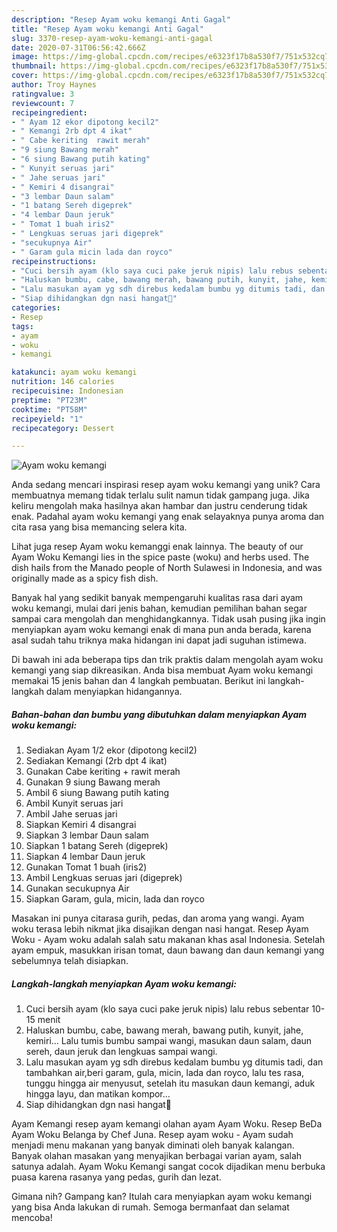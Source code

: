 ```yaml
---
description: "Resep Ayam woku kemangi Anti Gagal"
title: "Resep Ayam woku kemangi Anti Gagal"
slug: 3370-resep-ayam-woku-kemangi-anti-gagal
date: 2020-07-31T06:56:42.666Z
image: https://img-global.cpcdn.com/recipes/e6323f17b8a530f7/751x532cq70/ayam-woku-kemangi-foto-resep-utama.jpg
thumbnail: https://img-global.cpcdn.com/recipes/e6323f17b8a530f7/751x532cq70/ayam-woku-kemangi-foto-resep-utama.jpg
cover: https://img-global.cpcdn.com/recipes/e6323f17b8a530f7/751x532cq70/ayam-woku-kemangi-foto-resep-utama.jpg
author: Troy Haynes
ratingvalue: 3
reviewcount: 7
recipeingredient:
- " Ayam 12 ekor dipotong kecil2"
- " Kemangi 2rb dpt 4 ikat"
- " Cabe keriting  rawit merah"
- "9 siung Bawang merah"
- "6 siung Bawang putih kating"
- " Kunyit seruas jari"
- " Jahe seruas jari"
- " Kemiri 4 disangrai"
- "3 lembar Daun salam"
- "1 batang Sereh digeprek"
- "4 lembar Daun jeruk"
- " Tomat 1 buah iris2"
- " Lengkuas seruas jari digeprek"
- "secukupnya Air"
- " Garam gula micin lada dan royco"
recipeinstructions:
- "Cuci bersih ayam (klo saya cuci pake jeruk nipis) lalu rebus sebentar 10-15 menit"
- "Haluskan bumbu, cabe, bawang merah, bawang putih, kunyit, jahe, kemiri... Lalu tumis bumbu sampai wangi, masukan daun salam, daun sereh, daun jeruk dan lengkuas sampai wangi."
- "Lalu masukan ayam yg sdh direbus kedalam bumbu yg ditumis tadi, dan tambahkan air,beri garam, gula, micin, lada dan royco, lalu tes rasa, tunggu hingga air menyusut, setelah itu masukan daun kemangi, aduk hingga layu, dan matikan kompor..."
- "Siap dihidangkan dgn nasi hangat🤗"
categories:
- Resep
tags:
- ayam
- woku
- kemangi

katakunci: ayam woku kemangi 
nutrition: 146 calories
recipecuisine: Indonesian
preptime: "PT23M"
cooktime: "PT58M"
recipeyield: "1"
recipecategory: Dessert

---
```



![Ayam woku kemangi](https://img-global.cpcdn.com/recipes/e6323f17b8a530f7/751x532cq70/ayam-woku-kemangi-foto-resep-utama.jpg)

Anda sedang mencari inspirasi resep ayam woku kemangi yang unik? Cara membuatnya memang tidak terlalu sulit namun tidak gampang juga. Jika keliru mengolah maka hasilnya akan hambar dan justru cenderung tidak enak. Padahal ayam woku kemangi yang enak selayaknya punya aroma dan cita rasa yang bisa memancing selera kita.

Lihat juga resep Ayam woku kemanggi enak lainnya. The beauty of our Ayam Woku Kemangi lies in the spice paste (woku) and herbs used. The dish hails from the Manado people of North Sulawesi in Indonesia, and was originally made as a spicy fish dish.

Banyak hal yang sedikit banyak mempengaruhi kualitas rasa dari ayam woku kemangi, mulai dari jenis bahan, kemudian pemilihan bahan segar sampai cara mengolah dan menghidangkannya. Tidak usah pusing jika ingin menyiapkan ayam woku kemangi enak di mana pun anda berada, karena asal sudah tahu triknya maka hidangan ini dapat jadi suguhan istimewa.


Di bawah ini ada beberapa tips dan trik praktis dalam mengolah ayam woku kemangi yang siap dikreasikan. Anda bisa membuat Ayam woku kemangi memakai 15 jenis bahan dan 4 langkah pembuatan. Berikut ini langkah-langkah dalam menyiapkan hidangannya.

<!--inarticleads1-->

##### Bahan-bahan dan bumbu yang dibutuhkan dalam menyiapkan Ayam woku kemangi:

1. Sediakan  Ayam 1/2 ekor (dipotong kecil2)
1. Sediakan  Kemangi (2rb dpt 4 ikat)
1. Gunakan  Cabe keriting + rawit merah
1. Gunakan 9 siung Bawang merah
1. Ambil 6 siung Bawang putih kating
1. Ambil  Kunyit seruas jari
1. Ambil  Jahe seruas jari
1. Siapkan  Kemiri 4 disangrai
1. Siapkan 3 lembar Daun salam
1. Siapkan 1 batang Sereh (digeprek)
1. Siapkan 4 lembar Daun jeruk
1. Gunakan  Tomat 1 buah (iris2)
1. Ambil  Lengkuas seruas jari (digeprek)
1. Gunakan secukupnya Air
1. Siapkan  Garam, gula, micin, lada dan royco


Masakan ini punya citarasa gurih, pedas, dan aroma yang wangi. Ayam woku terasa lebih nikmat jika disajikan dengan nasi hangat. Resep Ayam Woku - Ayam woku adalah salah satu makanan khas asal Indonesia. Setelah ayam empuk, masukkan irisan tomat, daun bawang dan daun kemangi yang sebelumnya telah disiapkan. 

<!--inarticleads2-->

##### Langkah-langkah menyiapkan Ayam woku kemangi:

1. Cuci bersih ayam (klo saya cuci pake jeruk nipis) lalu rebus sebentar 10-15 menit
1. Haluskan bumbu, cabe, bawang merah, bawang putih, kunyit, jahe, kemiri... Lalu tumis bumbu sampai wangi, masukan daun salam, daun sereh, daun jeruk dan lengkuas sampai wangi.
1. Lalu masukan ayam yg sdh direbus kedalam bumbu yg ditumis tadi, dan tambahkan air,beri garam, gula, micin, lada dan royco, lalu tes rasa, tunggu hingga air menyusut, setelah itu masukan daun kemangi, aduk hingga layu, dan matikan kompor...
1. Siap dihidangkan dgn nasi hangat🤗


Ayam Kemangi resep ayam kemangi olahan ayam Ayam Woku. Resep BeDa Ayam Woku Belanga by Chef Juna. Resep ayam woku - Ayam sudah menjadi menu makanan yang banyak diminati oleh banyak kalangan. Banyak olahan masakan yang menyajikan berbagai varian ayam, salah satunya adalah. Ayam Woku Kemangi sangat cocok dijadikan menu berbuka puasa karena rasanya yang pedas, gurih dan lezat. 

Gimana nih? Gampang kan? Itulah cara menyiapkan ayam woku kemangi yang bisa Anda lakukan di rumah. Semoga bermanfaat dan selamat mencoba!
